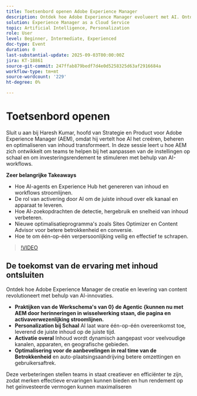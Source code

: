 ```yaml
---
title: Toetsenbord openen Adobe Experience Manager
description: Ontdek hoe Adobe Experience Manager evolueert met AI. Ontdek de agentische workflows, AI-zoekopdrachten, personalisatie op schaal en slimmere optimalisatie van inhoud.
solution: Experience Manager as a Cloud Service
topic: Artificial Intelligence, Personalization
role: User
level: Beginner, Intermediate, Experienced
doc-type: Event
duration: 0
last-substantial-update: 2025-09-03T00:00:00Z
jira: KT-18861
source-git-commit: 247ffab879bedf7d4e0d5258325d63af2916684a
workflow-type: tm+mt
source-wordcount: '229'
ht-degree: 0%

---
```



# Toetsenbord openen

Sluit u aan bij Haresh Kumar, hoofd van Strategie en Product voor Adobe Experience Manager (AEM), omdat hij vertelt hoe AI het creëren, beheren en optimaliseren van inhoud transformeert. In deze sessie leert u hoe AEM zich ontwikkelt om teams te helpen bij het aanpassen van de instellingen op schaal en om investeringsrendement te stimuleren met behulp van AI-workflows.

**Zeer belangrijke Takeaways**

* Hoe AI-agents en Experience Hub het genereren van inhoud en workflows stroomlijnen.
* De rol van activering door AI om de juiste inhoud over elk kanaal en apparaat te leveren.
* Hoe AI-zoekopdrachten de detectie, hergebruik en snelheid van inhoud verbeteren.
* Nieuwe optimalisatieprogramma&#39;s zoals Sites Optimizer en Content Advisor voor betere betrokkenheid en conversie.
* Hoe te om één-op-één verpersoonlijking veilig en effectief te schrapen.

>[!VIDEO](https://video.tv.adobe.com/v/3471402/?learn=on&enablevpops&captions=dut)


## De toekomst van de ervaring met inhoud ontsluiten

Ontdek hoe Adobe Experience Manager de creatie en levering van content revolutioneert met behulp van AI-innovaties.

* **Praktijken van de Werkschema&#39;s van 0&rbrace; de Agentic &lbrace;kunnen nu met AEM door herinneringen in wisselwerking staan, die pagina en activaverwezenlijking stroomlijnen.**
* **Personalization bij Schaal** AI laat ware één-op-één overeenkomst toe, leverend de juiste inhoud op de juiste tijd.
* **Activatie overal** Inhoud wordt dynamisch aangepast voor veelvoudige kanalen, apparaten, en geografische gebieden.
* **Optimalisering voor de aanbevelingen in real time van de Betrokkenheid** en auto-plaatsingsaandrijving betere omzettingen en gebruikersaftrek.

Deze verbeteringen stellen teams in staat creatiever en efficiënter te zijn, zodat merken effectieve ervaringen kunnen bieden en hun rendement op het geïnvesteerde vermogen kunnen maximaliseren
